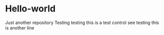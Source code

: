 # Hello-world
Just another repository
Testing testing this is a test control see testing
this is another line

